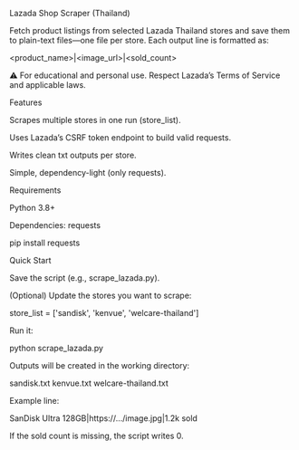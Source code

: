 Lazada Shop Scraper (Thailand)

Fetch product listings from selected Lazada Thailand stores and save them to plain-text files—one file per store.
Each output line is formatted as:

<product_name>|<image_url>|<sold_count>


⚠️ For educational and personal use. Respect Lazada’s Terms of Service and applicable laws.

Features

Scrapes multiple stores in one run (store_list).

Uses Lazada’s CSRF token endpoint to build valid requests.

Writes clean txt outputs per store.

Simple, dependency-light (only requests).

Requirements

Python 3.8+

Dependencies: requests

pip install requests

Quick Start

Save the script (e.g., scrape_lazada.py).

(Optional) Update the stores you want to scrape:

store_list = ['sandisk', 'kenvue', 'welcare-thailand']


Run it:

python scrape_lazada.py


Outputs will be created in the working directory:

sandisk.txt
kenvue.txt
welcare-thailand.txt


Example line:

SanDisk Ultra 128GB|https://.../image.jpg|1.2k sold


If the sold count is missing, the script writes 0.
